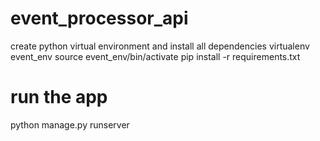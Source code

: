 # event_processor_api
create python virtual environment and install all dependencies
virtualenv event_env 
source event_env/bin/activate
pip install -r requirements.txt

# run the app
python manage.py runserver